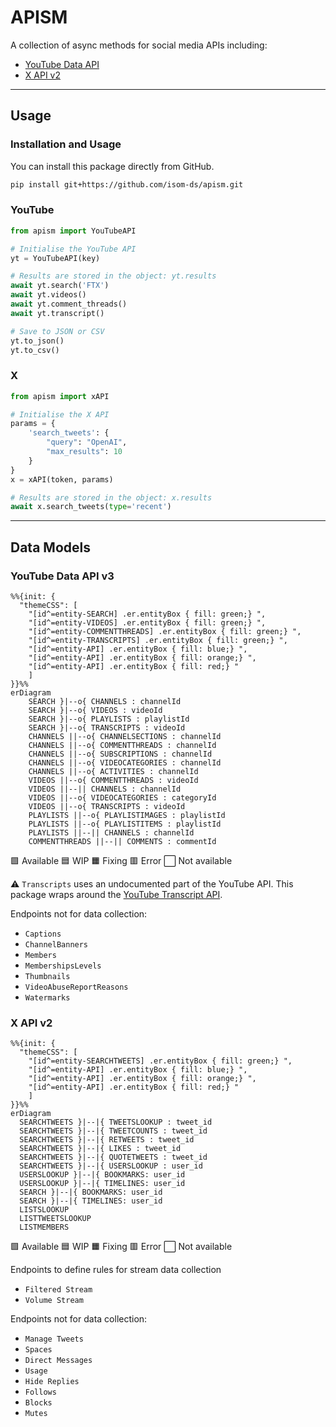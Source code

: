 # APISM

A collection of async methods for social media APIs including:

- [YouTube Data API](<https://developers.google.com/youtube/v3>)
- [X API v2](<https://developer.x.com/en/docs/x-api>)

---

## Usage

### Installation and Usage

You can install this package directly from GitHub.

```bash
pip install git+https://github.com/isom-ds/apism.git
```

### YouTube

```python
from apism import YouTubeAPI

# Initialise the YouTube API
yt = YouTubeAPI(key)

# Results are stored in the object: yt.results
await yt.search('FTX')
await yt.videos()
await yt.comment_threads()
await yt.transcript()

# Save to JSON or CSV
yt.to_json()
yt.to_csv()
```

### X

```python
from apism import xAPI

# Initialise the X API
params = {
    'search_tweets': {
        "query": "OpenAI",
        "max_results": 10
    }
}
x = xAPI(token, params)

# Results are stored in the object: x.results
await x.search_tweets(type='recent')
```

---

## Data Models


### YouTube Data API v3

```mermaid
%%{init: {
  "themeCSS": [
    "[id^=entity-SEARCH] .er.entityBox { fill: green;} ",
    "[id^=entity-VIDEOS] .er.entityBox { fill: green;} ",
    "[id^=entity-COMMENTTHREADS] .er.entityBox { fill: green;} ",
    "[id^=entity-TRANSCRIPTS] .er.entityBox { fill: green;} ",
    "[id^=entity-API] .er.entityBox { fill: blue;} ",
    "[id^=entity-API] .er.entityBox { fill: orange;} ",
    "[id^=entity-API] .er.entityBox { fill: red;} "
    ]
}}%%
erDiagram
    SEARCH }|--o{ CHANNELS : channelId
    SEARCH }|--o{ VIDEOS : videoId
    SEARCH }|--o{ PLAYLISTS : playlistId
    SEARCH }|--o{ TRANSCRIPTS : videoId
    CHANNELS ||--o{ CHANNELSECTIONS : channelId
    CHANNELS ||--o{ COMMENTTHREADS : channelId
    CHANNELS ||--o{ SUBSCRIPTIONS : channelId
    CHANNELS ||--o{ VIDEOCATEGORIES : channelId
    CHANNELS ||--o{ ACTIVITIES : channelId
    VIDEOS ||--o{ COMMENTTHREADS : videoId
    VIDEOS ||--|| CHANNELS : channelId
    VIDEOS ||--o{ VIDEOCATEGORIES : categoryId
    VIDEOS ||--o{ TRANSCRIPTS : videoId
    PLAYLISTS ||--o{ PLAYLISTIMAGES : playlistId
    PLAYLISTS ||--o{ PLAYLISTITEMS : playlistId
    PLAYLISTS ||--|| CHANNELS : channelId
    COMMENTTHREADS ||--|| COMMENTS : commentId
```

🟩 Available
🟦 WIP
🟧 Fixing
🟥 Error
⬜ Not available

⚠️ `Transcripts` uses an undocumented part of the YouTube API.
This package wraps around the [YouTube Transcript API](<https://github.com/jdepoix/youtube-transcript-api/>).

Endpoints not for data collection:

- `Captions`
- `ChannelBanners`
- `Members`
- `MembershipsLevels`
- `Thumbnails`
- `VideoAbuseReportReasons`
- `Watermarks`

### X API v2

```mermaid
%%{init: {
  "themeCSS": [
    "[id^=entity-SEARCHTWEETS] .er.entityBox { fill: green;} ",
    "[id^=entity-API] .er.entityBox { fill: blue;} ",
    "[id^=entity-API] .er.entityBox { fill: orange;} ",
    "[id^=entity-API] .er.entityBox { fill: red;} "
    ]
}}%%
erDiagram
  SEARCHTWEETS }|--|{ TWEETSLOOKUP : tweet_id
  SEARCHTWEETS }|--|{ TWEETCOUNTS : tweet_id
  SEARCHTWEETS }|--|{ RETWEETS : tweet_id
  SEARCHTWEETS }|--|{ LIKES : tweet_id
  SEARCHTWEETS }|--|{ QUOTETWEETS : tweet_id
  SEARCHTWEETS }|--|{ USERSLOOKUP : user_id
  USERSLOOKUP }|--|{ BOOKMARKS: user_id
  USERSLOOKUP }|--|{ TIMELINES: user_id
  SEARCH }|--|{ BOOKMARKS: user_id
  SEARCH }|--|{ TIMELINES: user_id
  LISTSLOOKUP
  LISTTWEETSLOOKUP
  LISTMEMBERS
```

🟩 Available
🟦 WIP
🟧 Fixing
🟥 Error
⬜ Not available

Endpoints to define rules for stream data collection
- `Filtered Stream`
- `Volume Stream`

Endpoints not for data collection:

- `Manage Tweets`
- `Spaces`
- `Direct Messages`
- `Usage`
- `Hide Replies`
- `Follows`
- `Blocks`
- `Mutes`
